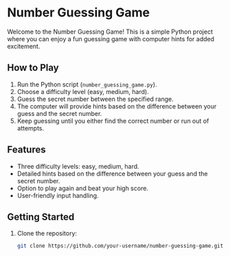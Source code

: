 # Number Guessing Game

Welcome to the Number Guessing Game! This is a simple Python project where you can enjoy a fun guessing game with computer hints for added excitement.

## How to Play

1. Run the Python script (`number_guessing_game.py`).
2. Choose a difficulty level (easy, medium, hard).
3. Guess the secret number between the specified range.
4. The computer will provide hints based on the difference between your guess and the secret number.
5. Keep guessing until you either find the correct number or run out of attempts.

## Features

- Three difficulty levels: easy, medium, hard.
- Detailed hints based on the difference between your guess and the secret number.
- Option to play again and beat your high score.
- User-friendly input handling.

## Getting Started

1. Clone the repository:

   ```bash
   git clone https://github.com/your-username/number-guessing-game.git

